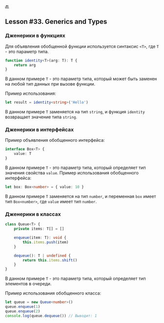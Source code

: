 [🔙](/README.md)

## Lesson #33. Generics and Types

### Дженерики в функциях

Для объявления обобщенной функции используется синтаксис `<T>`, где `T` - это параметр типа.

```typescript
function identity<T>(arg: T): T {
	return arg
}
```

В данном примере `T` - это параметр типа, который может быть заменен на любой тип данных при вызове функции.

Пример использования:

```typescript
let result = identity<string>('Hello')
```

В данном примере `T` заменяется на тип `string`, и функция `identity` возвращает значение типа `string`.

### Дженерики в интерфейсах

Пример объявления обобщенного интерфейса:

```typescript
interface Box<T> {
	value: T
}
```

В данном примере `T` - это параметр типа, который определяет тип значения свойства `value`.
Пример использования обобщенного интерфейса:

```typescript
let box: Box<number> = { value: 10 }
```

В данном примере `T` заменяется на тип `number`, и переменная `box` имеет тип `Box<number>`, где `value` имеет тип `number`.

### Дженерики в классах

```typescript
class Queue<T> {
	private items: T[] = []

	enqueue(item: T): void {
		this.items.push(item)
	}

	dequeue(): T | undefined {
		return this.items.shift()
	}
}
```

В данном примере `T` - это параметр типа, который определяет тип элементов в очереди.

Пример использования обобщенного класса:

```typescript
let queue = new Queue<number>()
queue.enqueue(1)
queue.enqueue(2)
console.log(queue.dequeue()) // Выводит: 1
```
